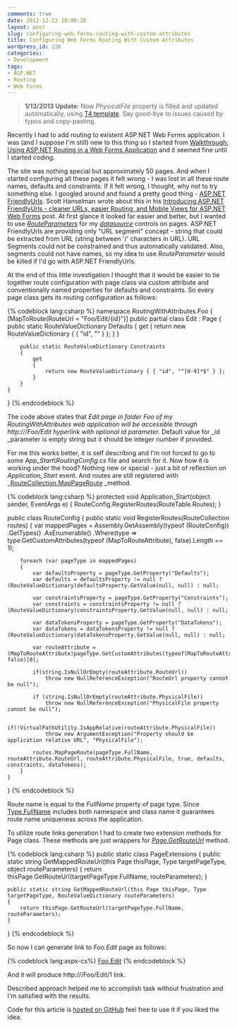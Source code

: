 ```yaml
---
comments: true
date: 2012-12-23 18:00:20
layout: post
slug: configuring-web-forms-routing-with-custom-attributes
title: Configuring Web Forms Routing With Custom Attributes
wordpress_id: 226
categories:
- Development
tags:
- ASP.NET
- Routing
- Web Forms
---
```



> **1/13/2013 Update:** Now _PhysicalFile_ property is filled and updated automatically, using [T4 template](https://github.com/manekovskiy/Web-Forms-Routing-Through-Attributes/blob/master/PhysicalFilePathUpdater.tt). Say good-bye to issues caused by typos and copy-pasting.


Recently I had to add routing to existent ASP.NET Web Forms application. I was (and I suppose I'm still) new to this thing so I started from [Walkthrough: Using ASP.NET Routing in a Web Forms Application](http://msdn.microsoft.com/en-us/library/dd329551(v=vs.100).aspx) and it seemed fine until I started coding.

The site was nothing special but approximately 50 pages. And when I started configuring all these pages it felt wrong - I was lost in all these route names, defaults and constraints. If it felt wrong, I thought, why not to try something else. I googled around and found a pretty good thing - [ASP.NET FriendlyUrls](http://nuget.org/packages/Microsoft.AspNet.FriendlyUrls). Scott Hanselman wrote about this in his [Introducing ASP.NET FriendlyUrls - cleaner URLs, easier Routing, and Mobile Views for ASP.NET Web Forms](http://www.hanselman.com/blog/IntroducingASPNETFriendlyUrlsCleanerURLsEasierRoutingAndMobileViewsForASPNETWebForms.aspx) post. At first glance it looked far easier and better, but I wanted to use [_RouteParameters_](http://msdn.microsoft.com/en-us/library/system.web.ui.webcontrols.routeparameter(v=vs.100).aspx) for my [_datasource_](http://msdn.microsoft.com/en-us/library/system.web.ui.datasourcecontrol.aspx) controls on pages. ASP.NET FriendlyUrls are providing only "URL segment" concept - string that could be extracted from URL (string between '/' characters in URL). URL Segments could not be constrained and thus automatically validated. Also, segments could not have names, so my idea to use _RouteParameter_ would be killed if I'd go with ASP.NET FriendlyUrls.

At the end of this little investigation I thought that it would be easier to tie together route configuration with page class via custom attribute and conventionally named properties for defaults and constraints. So every page class gets its routing configuration as follows:

{% codeblock lang:csharp %}
namespace RoutingWithAttributes.Foo
{
	[MapToRoute(RouteUrl = "Foo/Edit/{id}")]
	public partial class Edit : Page
	{
		public static RouteValueDictionary Defaults 
		{ 
			get
			{
				return new RouteValueDictionary { { "id", "" } };
			} 
		}

		public static RouteValueDictionary Constraints
		{
			get
			{
				return new RouteValueDictionary { { "id", "^[0-9]*$" } };
			}
		}
	}
}
{% endcodeblock %}

The code above states that _Edit _page in folder _Foo_ of my _RoutingWithAttributes_ web application will be accessible through http://<approot>/Foo/Edit hyperlink with optional _id_ parameter_._ Default value for _id _parameter is empty string but it should be integer number if provided.

For me this works better, it is self describing and I'm not forced to go to some _App_Start\RoutingConfig.cs_ file and search for it. Now how it is working under the hood? Nothing new or special - just a bit of reflection on _Application_Start_ event. And routes are still registered with _[RouteCollection.MapPageRoute](http://msdn.microsoft.com/en-us/library/system.web.routing.routecollection.mappageroute(v=vs.100).aspx) _method.

{% codeblock lang:csharp %}
protected void Application_Start(object sender, EventArgs e)
{
	RouteConfig.RegisterRoutes(RouteTable.Routes);
}

public class RouteConfig
{
	public static void RegisterRoutes(RouteCollection routes)
	{
		var mappedPages = Assembly.GetAssembly(typeof (RouteConfig))
				.GetTypes()
				.AsEnumerable()
				.Where(type => type.GetCustomAttributes(typeof (MapToRouteAttribute), false).Length == 1);

		foreach (var pageType in mappedPages)
		{
			var defaultsProperty = pageType.GetProperty("Defaults");
			var defaults = defaultsProperty != null ? (RouteValueDictionary)defaultsProperty.GetValue(null, null) : null;

			var constraintsProperty = pageType.GetProperty("Constraints");
			var constraints = constraintsProperty != null ? (RouteValueDictionary)constraintsProperty.GetValue(null, null) : null;

			var dataTokensProperty = pageType.GetProperty("DataTokens");
			var dataTokens = dataTokensProperty != null ? (RouteValueDictionary)dataTokensProperty.GetValue(null, null) : null;

			var routeAttribute = (MapToRouteAttribute)pageType.GetCustomAttributes(typeof(MapToRouteAttribute), false)[0];

			if(string.IsNullOrEmpty(routeAttribute.RouteUrl))
				throw new NullReferenceException("RouteUrl property cannot be null");

			if (string.IsNullOrEmpty(routeAttribute.PhysicalFile))
				throw new NullReferenceException("PhysicalFile property cannot be null");

			if(!VirtualPathUtility.IsAppRelative(routeAttribute.PhysicalFile))
				throw new ArgumentException("Property should be application relative URL", "PhysicalFile");

			routes.MapPageRoute(pageType.FullName, routeAttribute.RouteUrl, routeAttribute.PhysicalFile, true, defaults, constraints, dataTokens);
		}
	}
}
{% endcodeblock %}

Route name is equal to the _FullName_ property of page type. Since [Type.FullName](http://msdn.microsoft.com/en-us/library/system.type.fullname.aspx) includes both namespace and class name it guarantees route name uniqueness across the application.

To utilize route links generation I had to create two extension methods for Page class. These methods are just wrappers for [_Page.GetRouteUrl_](http://msdn.microsoft.com/en-us/library/system.web.ui.page.getrouteurl(v=vs.100).aspx) method.

{% codeblock lang:csharp %}
public static class PageExtensions
{
	public static string GetMappedRouteUrl(this Page thisPage, Type targetPageType, object routeParameters)
	{
		return thisPage.GetRouteUrl(targetPageType.FullName, routeParameters);
	}

	public static string GetMappedRouteUrl(this Page thisPage, Type targetPageType, RouteValueDictionary routeParameters)
	{
		return thisPage.GetRouteUrl(targetPageType.FullName, routeParameters);
	}
}
{% endcodeblock %}

So now I can generate link to _Foo.Edit_ page as follows:

{% codeblock lang:aspx-cs%}
    <a href='<%= Page.GetMappedRouteUrl(typeof(RoutingWithAttributes.Foo.Edit), new { id = 1 }) %>'>Foo.Edit</a>
{% endcodeblock %}

And it will produce http://<application-url>/Foo/Edit/1 link.

Described approach helped me to accomplish task without frustration and I'm satisfied with the results.

Code for this article is [hosted on GitHub](https://github.com/manekovskiy/Web-Forms-Routing-Through-Attributes) feel free to use it if you liked the idea.